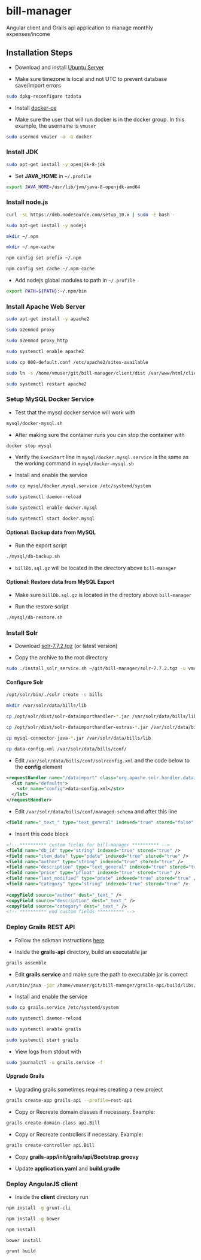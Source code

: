 bill-manager
=============

Angular client and Grails api application to manage monthly expenses/income

## Installation Steps

* Download and install [Ubuntu Server](https://ubuntu.com/download/server)

* Make sure timezone is local and not UTC to prevent database save/import errors

```bash
sudo dpkg-reconfigure tzdata
```

* Install [docker-ce](https://docs.docker.com/install/linux/docker-ce/ubuntu/)

* Make sure the user that will run docker is in the docker group. In this example, the username is `vmuser`

```bash
sudo usermod vmuser -a -G docker
```

### Install JDK

```bash
sudo apt-get install -y openjdk-8-jdk
```

* Set **JAVA_HOME** in `~/.profile`
```bash
export JAVA_HOME=/usr/lib/jvm/java-8-openjdk-amd64
```

### Install node.js

```bash
curl -sL https://deb.nodesource.com/setup_10.x | sudo -E bash -

sudo apt-get install -y nodejs

mkdir ~/.npm

mkdir ~/.npm-cache

npm config set prefix ~/.npm

npm config set cache ~/.npm-cache
```

* Add nodejs global modules to path in `~/.profile`

```bash
export PATH=${PATH}:~/.npm/bin
```

### Install Apache Web Server

```bash
sudo apt-get install -y apache2

sudo a2enmod proxy

sudo a2enmod proxy_http

sudo systemctl enable apache2

sudo cp 000-default.conf /etc/apache2/sites-available

sudo ln -s /home/vmuser/git/bill-manager/client/dist /var/www/html/client

sudo systemctl restart apache2
```

### Setup MySQL Docker Service

* Test that the mysql docker service will work with

```bash
mysql/docker-mysql.sh
```

* After making sure the container runs you can stop the container with 
```bash
docker stop mysql
```

* Verify the `ExecStart` line in `mysql/docker.mysql.service` is the same as the working command in `mysql/docker-mysql.sh`

* Install and enable the service

```bash
sudo cp mysql/docker.mysql.service /etc/systemd/system

sudo systemctl daemon-reload

sudo systemctl enable docker.mysql

sudo systemctl start docker.mysql
```

#### Optional: Backup data from MySQL

* Run the export script

```bash
./mysql/db-backup.sh
```

* `billDb.sql.gz` will be located in the directory above `bill-manager`

#### Optional: Restore data from MySQL Export

* Make sure `billDb.sql.gz` is located in the directory above `bill-manager`

* Run the restore script

```bash
./mysql/db-restore.sh
```


### Install Solr

* Download [solr-7.7.2.tgz](https://www.apache.org/dyn/closer.lua/lucene/solr/7.7.2/solr-7.7.2.tgz) (or latest version)

* Copy the archive to the root directory

```bash
sudo ./install_solr_service.sh ~/git/bill-manager/solr-7.7.2.tgz -u vmuser
```

#### Configure Solr
```bash
/opt/solr/bin/./solr create -c bills

mkdir /var/solr/data/bills/lib

cp /opt/solr/dist/solr-dataimporthandler-*.jar /var/solr/data/bills/lib

cp /opt/solr/dist/solr-dataimporthandler-extras-*.jar /var/solr/data/bills/lib

cp mysql-connector-java-*.jar /var/solr/data/bills/lib

cp data-config.xml /var/solr/data/bills/conf/
```

* Edit `/var/solr/data/bills/conf/solrconfig.xml` and the code below to the **config** element

```xml
<requestHandler name="/dataimport" class="org.apache.solr.handler.dataimport.DataImportHandler">
  <lst name="defaults">
    <str name="config">data-config.xml</str>
  </lst>
</requestHandler>
```

* Edit `/var/solr/data/bills/conf/managed-schema` and after this line

```xml
<field name="_text_" type="text_general" indexed="true" stored="false" multiValued="true" />
```

* Insert this code block

```xml
<!-- ********** custom fields for bill-manager ********** -->
<field name="db_id" type="string" indexed="true" stored="true" />
<field name="item_date" type="pdate" indexed="true" stored="true" />
<field name="author" type="string" indexed="true" stored="true" />
<field name="description" type="text_general" indexed="true" stored="true" />
<field name="price" type="pfloat" indexed="true" stored="true" />
<field name="last_modified" type="pdate" indexed="true" stored="true" />
<field name="category" type="string" indexed="true" stored="true" />
 
<copyField source="author" dest="_text_" />
<copyField source="description" dest="_text_" />
<copyField source="category" dest="_text_" />
<!-- ********** end custom fields ********** -->
```

### Deploy Grails REST API

* Follow the sdkman instructions [here](https://www.grails.org/download.html)

* Inside the **grails-api** directory, build an executable jar
```bash
grails assemble
```

* Edit **grails.service** and make sure the path to executable jar is correct
```bash
/usr/bin/java -jar /home/vmuser/git/bill-manager/grails-api/build/libs/grails-api-0.1.jar
```

* Install and enable the service
```bash
sudo cp grails.service /etc/systemd/system

sudo systemctl daemon-reload

sudo systemctl enable grails

sudo systemctl start grails
```

* View logs from stdout with
```bash
sudo journalctl -u grails.service -f
```

#### Upgrade Grails

* Upgrading grails sometimes requires creating a new project
```bash
grails create-app grails-api --profile=rest-api
```

* Copy or Recreate domain classes if necessary. Example:
```bash
grails create-domain-class api.Bill
```

* Copy or Recreate controllers if necessary. Example:
```bash
grails create-controller api.Bill
```

* Copy **grails-app/init/grails/api/Bootstrap.groovy**

* Update **application.yaml** and **build.gradle**

### Deploy AngularJS client

* Inside the **client** directory run
```bash
npm install -g grunt-cli

npm install -g bower

npm install

bower install

grunt build
```
